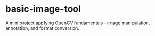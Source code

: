 # basic-image-tool
A mini project applying OpenCV fundamentals - image manipulation, annotation, and format conversion.
